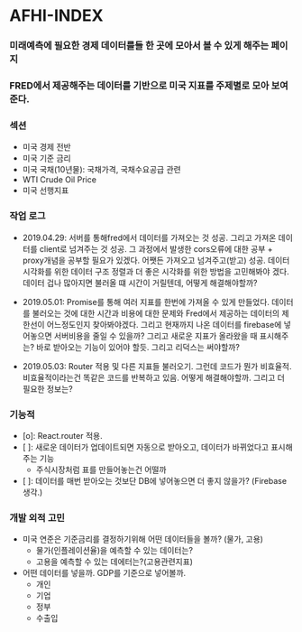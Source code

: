 # AFHI-INDEX
### 미래예측에 필요한 경제 데이터를들 한 곳에 모아서 볼 수 있게 해주는 페이지
### FRED에서 제공해주는 데이터를 기반으로 미국 지표를 주제별로 모아 보여준다.

### 섹션
- 미국 경제 전반
- 미국 기준 금리
- 미국 국채(10년물): 국채가격, 국채수요공급 관련
- WTI Crude Oil Price
- 미국 선행지표

### 작업 로그
- 2019.04.29: 서버를 통해fred에서 데이터를 가져오는 것 성공. 그리고 가져온 데이터를 client로 넘겨주는 것 성공. 그 과정에서 발생한 cors오류에 대한 공부 + proxy개념을 공부할 필요가 있겠다. 어쨋든 가져오고 넘겨주고(받고) 성공. 데이터 시각화를 위한 데이터 구조 정렬과 더 좋은 시각화를 위한 방법을 고민해봐야 겠다. 데이터 겁나 많아지면 불러올 떄 시간이 거릴텐데, 어떻게 해결해야할까?

- 2019.05.01: Promise를 통해 여러 지표를 한번에 가져올 수 있게 만들었다. 데이터를 불러오는 것에 대한 시간과 비용에 대한 문제와 Fred에서 제공하는 데이터의 제한선이 어느정도인지 찾아봐야겠다. 그리고 현재까지 나온 데이터를 firebase에 넣어놓으면 서버비용을 줄일 수 있을까? 그리고 새로운 지표가 올라왔을 때 표시해주는? 바로 받아오는 기능이 있어야 할듯. 그리고 리덕스는 써야할까?

- 2019.05.03: Router 적용 및 다른 지표들 불러오기. 그런데 코드가 뭔가 비효율적. 비효율적이라는건 똑같은 코드를 반복하고 있음. 어떻게 해결해야할까. 그리고 더 필요한 정보는?

### 기능적
* [o]: React.router 적용.
* [ ]: 새로운 데이터가 업데이트되면 자동으로 받아오고, 데이터가 바뀌었다고 표시해주는 기능
    * 주식시장처럼 표를 만들어놓는건 어떨까
* [ ]: 데이터를 매번 받아오는 것보단 DB에 넣어놓으면 더 좋지 않을가? (Firebase 생각.)

### 개발 외적 고민
* 미국 연준은 기준금리를 결정하기위해 어떤 데이터들을 볼까? (물가, 고용)
  * 물가(인플레이션율)을 예측할 수 있는 데이터는?
  * 고용을 예측할 수 있는 데에터는?(고용관련지표)
* 어떤 데이터를 넣을까. GDP를 기준으로 넣어볼까.
  * 개인
  * 기업
  * 정부
  * 수출입